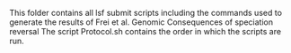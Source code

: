 This folder contains all lsf submit scripts including the commands used to generate the results of Frei et al. Genomic Consequences of speciation reversal
The script Protocol.sh contains the order in which the scripts are run. 
